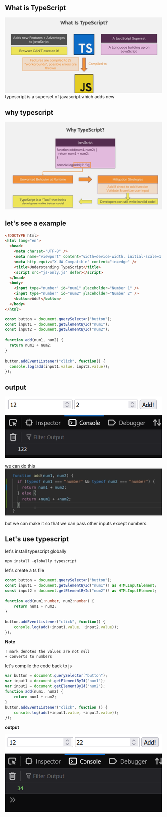 ## What  is TypeScript
![](../img/1.png)
typescript is a superset of javascript.which adds new
## why typescript
![](../img/2.png)

## let's see a example

```html
<!DOCTYPE html>
<html lang="en">
  <head>
    <meta charset="UTF-8" />
    <meta name="viewport" content="width=device-width, initial-scale=1.0" />
    <meta http-equiv="X-UA-Compatible" content="ie=edge" />
    <title>Understanding TypeScript</title>
    <script src="js-only.js" defer></script>
  </head>
  <body>
    <input type="number" id="num1" placeholder="Number 1" />
    <input type="number" id="num2" placeholder="Number 2" />
    <button>Add!</button>
  </body>
</html>

```
```js
const button = document.querySelector("button");
const input1 = document.getElementById("num1");
const input2 = document.getElementById("num2");

function add(num1, num2) {
  return num1 + num2;
}

button.addEventListener("click", function() {
  console.log(add(input1.value, input2.value));
});

```
## output
![](../img/3.png)

we can do this 
![](../img/4.png)

but we can make it so that we can pass other inputs except numbers.

## Let's use typescript
let's install typescript globally
```shell
npm install -globally typescript
```
let's create a ts file

```ts
const button = document.querySelector("button");
const input1 = document.getElementById("num1")! as HTMLInputElement;
const input2 = document.getElementById("num2")! as HTMLInputElement;

function add(num1:number, num2:number) {
    return num1 + num2;
}

button.addEventListener("click", function() {
    console.log(add(+input1.value, +input2.value));
});

```
**Note**
```
! mark denotes the values are not null
+ converts to numbers
```
let's compile the code back to js
```js
var button = document.querySelector("button");
var input1 = document.getElementById("num1");
var input2 = document.getElementById("num2");
function add(num1, num2) {
    return num1 + num2;
}
button.addEventListener("click", function () {
    console.log(add(+input1.value, +input2.value));
});

```
**output**

![](../img/5.png)